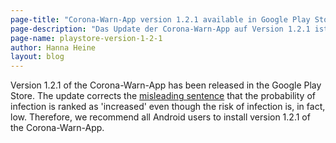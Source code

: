 ```yaml
---
page-title: "Corona-Warn-App version 1.2.1 available in Google Play Store"
page-description: "Das Update der Corona-Warn-App auf Version 1.2.1 ist im Google Play Store verfügbar"
page-name: playstore-version-1-2-1
author: Hanna Heine
layout: blog
---
```


Version 1.2.1 of the Corona-Warn-App has been released in the Google Play Store. The update corrects the [misleading sentence](/en/faq/results/#low_risk_text) that the probability of infection is ranked as 'increased' even though the risk of infection is, in fact, low. Therefore, we recommend all Android users to install version 1.2.1 of the Corona-Warn-App.
